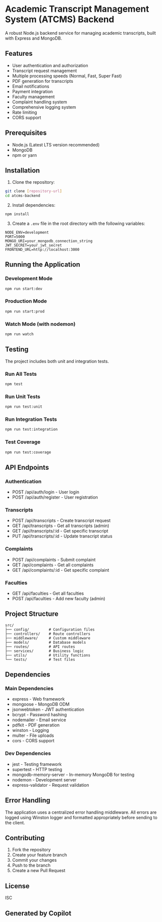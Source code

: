 # Academic Transcript Management System (ATCMS) Backend

A robust Node.js backend service for managing academic transcripts, built with Express and MongoDB.

## Features

- User authentication and authorization
- Transcript request management
- Multiple processing speeds (Normal, Fast, Super Fast)
- PDF generation for transcripts
- Email notifications
- Payment integration
- Faculty management
- Complaint handling system
- Comprehensive logging system
- Rate limiting
- CORS support

## Prerequisites

- Node.js (Latest LTS version recommended)
- MongoDB
- npm or yarn

## Installation

1. Clone the repository:
```bash
git clone [repository-url]
cd atcms-backend
```

2. Install dependencies:
```bash
npm install
```

3. Create a `.env` file in the root directory with the following variables:
```env
NODE_ENV=development
PORT=5000
MONGO_URI=your_mongodb_connection_string
JWT_SECRET=your_jwt_secret
FRONTEND_URL=http://localhost:3000
```

## Running the Application

### Development Mode
```bash
npm run start:dev
```

### Production Mode
```bash
npm run start:prod
```

### Watch Mode (with nodemon)
```bash
npm run watch
```

## Testing

The project includes both unit and integration tests.

### Run All Tests
```bash
npm test
```

### Run Unit Tests
```bash
npm run test:unit
```

### Run Integration Tests
```bash
npm run test:integration
```

### Test Coverage
```bash
npm run test:coverage
```

## API Endpoints

### Authentication
- POST /api/auth/login - User login
- POST /api/auth/register - User registration

### Transcripts
- POST /api/transcripts - Create transcript request
- GET /api/transcripts - Get all transcripts (admin)
- GET /api/transcripts/:id - Get specific transcript
- PUT /api/transcripts/:id - Update transcript status

### Complaints
- POST /api/complaints - Submit complaint
- GET /api/complaints - Get all complaints
- GET /api/complaints/:id - Get specific complaint

### Faculties
- GET /api/faculties - Get all faculties
- POST /api/faculties - Add new faculty (admin)

## Project Structure
```
src/
├── config/         # Configuration files
├── controllers/    # Route controllers
├── middleware/     # Custom middleware
├── models/         # Database models
├── routes/         # API routes
├── services/       # Business logic
├── utils/          # Utility functions
└── tests/          # Test files
```

## Dependencies

### Main Dependencies
- express - Web framework
- mongoose - MongoDB ODM
- jsonwebtoken - JWT authentication
- bcrypt - Password hashing
- nodemailer - Email service
- pdfkit - PDF generation
- winston - Logging
- multer - File uploads
- cors - CORS support

### Dev Dependencies
- jest - Testing framework
- supertest - HTTP testing
- mongodb-memory-server - In-memory MongoDB for testing
- nodemon - Development server
- express-validator - Request validation

## Error Handling

The application uses a centralized error handling middleware. All errors are logged using Winston logger and formatted appropriately before sending to the client.

## Contributing

1. Fork the repository
2. Create your feature branch
3. Commit your changes
4. Push to the branch
5. Create a new Pull Request

## License

ISC

## Generated by Copilot